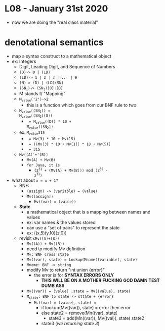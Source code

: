 # L08 - January 31st 2020

- now we are doing the "real class material"

# denotational semantics
- map a syntax construct to a mathematical object
- ex: Integers
	- Digit, Leading Digit, and Sequence of Numbers
	- <code>(D)-> 0 | (LD)</code>
	- <code>(LD)-> 1 | 2 | 3 | ... | 9</code>
	- <code>(N)-> (D) | (LD)(SN)</code>
	- <code>(SN<sub>1</sub>)-> (SN<sub>2</sub>)(D)|(D)</code>
	- M stands f/ "Mapping"
	- <code>M<sub>value</sub>('2')->2</code>
		- this is a function which goes from our BNF rule to two
	- <code>M<sub>value</sub>((SN<sub>1</sub>)) = M<sub>value</sub>((SN<sub>2</sub>)(D))</code>
		- <code> = M<sub>value</sub>((D)) * 10 + M<sub>value</sub>((SN<sub>2</sub>))</code>
	- ex: <code>M<sub>value</sub>315</code>
		- <code> = Mv(3) * 10 + Mv(15)</code>
		- <code> = ((Mv(3) * 10 + Mv(1)) * 10 + Mv(5))</code>
		- <code> = 315</code>
	- <code>Mv((A)'+'(B))</code>
		- <code>Mv(A) + Mv(B)</code>
		- <code>for Java, it is</code>
			- <code>(2<sup>31</sup> + (Mv(A) + Mv(B))) mod (2<sup>32</sup> - 2<sup>31</sup>)</code>
- what about <code>x = x + 1?</code>
	- BNF:
		- <code>(assign) -> (variable) = (value)</code>
		- <code>Mv((assign))</code>
			- <code>Mv((var) = (value))</code>
	- **State**
		- a mathematical object that is a mapping between names and values
		- ex: var names & the values stored
		- can use a "set of pairs" to represent the state
		- ex: ((x,5)(y,10)(z,0))
	- revisit <code>sMv((A)+(B))</code>
		- <code>Mv((A)) + Mv((B))</code>
		- need to modify Mv definition
		- <code>Mv: BNF cross state</code>
		- <code>Mv((var), state) = Lookup(Mname((variable), state)</code>
		- <code>Mname: BNF -> string</code>
		- modify Mv to return "int union {error}"
			- the error is for **SYNTAX ERRORS ONLY**
				- **THIS WILL BE ON A MOTHER FUCKING GOD DAMN TEST DUMB ASS**
		- <code>Mv((var)) = (value) ,state = Mv((value), state)</code>
		- <code>M<sub>state</sub>: BNF to state -> sttate + {error}</code>
			- <code>Ms((var) = (value), state) = </code>
				- if lookup(Mv((var)), state) = error then error
				- else state2 = remove(Mn((var), state)
					- state3 = add(Mn((var)), Mv((val)), state) state2
				- state3 (*we returning state 3*)